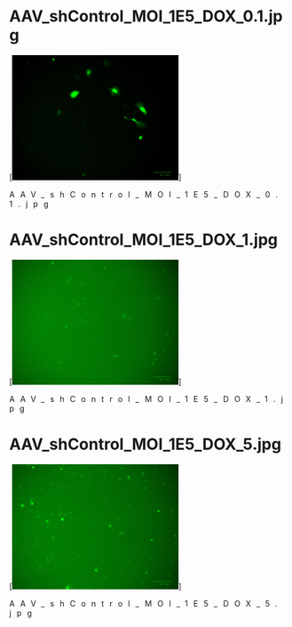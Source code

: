 # AAV_shControl_MOI_1E5_DOX_0.1.jpg

[<img src='AAV_shControl_MOI_1E5_DOX_0.1.jpg' width='300' />]

<span style='letter-spacing: 10px;'>AAV_shControl_MOI_1E5_DOX_0.1.jpg</span>

# AAV_shControl_MOI_1E5_DOX_1.jpg

[<img src='AAV_shControl_MOI_1E5_DOX_1.jpg' width='300' />]

<span style='letter-spacing: 10px;'>AAV_shControl_MOI_1E5_DOX_1.jpg</span>

# AAV_shControl_MOI_1E5_DOX_5.jpg

[<img src='AAV_shControl_MOI_1E5_DOX_5.jpg' width='300' />]

<span style='letter-spacing: 10px;'>AAV_shControl_MOI_1E5_DOX_5.jpg</span>

